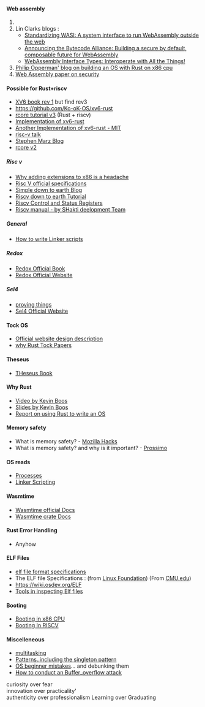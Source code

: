 #### Web assembly 
1. 
2. Lin Clarks blogs :
   - [Standardizing WASI: A system interface to run WebAssembly outside the web](https://hacks.mozilla.org/2019/03/standardizing-wasi-a-webassembly-system-interface/)
   - [Announcing the Bytecode Alliance: Building a secure by default, composable future for WebAssembly](https://hacks.mozilla.org/2019/11/announcing-the-bytecode-alliance/)
   - [WebAssembly Interface Types: Interoperate with All the Things!](https://hacks.mozilla.org/2019/08/webassembly-interface-types/)
3. [Philip Opperman' blog on building an OS with Rust on x86 cpu](https://os.phil-opp.com/)
4. [Web Assembly paper on security](https://www.usenix.org/system/files/sec20-lehmann.pdf)





#### Possible for Rust+riscv
- [XV6 book rev 1](https://pdos.csail.mit.edu/6.828/2020/xv6/book-riscv-rev1.pdf) but find rev3
- https://github.com/Ko-oK-OS/xv6-rust
- [rcore tutorial v3](http://rcore-os.cn/rCore-Tutorial-Book-v3/index.html) (Rust + riscv)
- [Implementation of xv6-rust](https://github.com/Jaic1/xv6-riscv-rust)
- [Another Implementation of xv6-rust - MIT ](https://github.com/mit-pdos/xv6-riscv)
- [risc-v talk](https://www.infoq.com/presentations/risc-v-future/)
- [Stephen Marz Blog](http://osblog.stephenmarz.com/index.html)
- [rcore v2](http://rcore-os.cn/rCore_tutorial_doc/)

##### Risc v
- [Why adding extensions to x86 is a headache](https://www.anandtech.com/show/3593)
- [Risc V official specifications](https://riscv.org/technical/specifications/)
- [Simple down to earth Blog](https://danielmangum.com/categories/risc-v-bytes/)
- [Riscv down to earth Tutorial](https://smist08.wordpress.com/2019/09/06/introducing-risc-v/)
- [Riscv Control and Status Registers](https://book.rvemu.app/hardware-components/03-csrs.html)
- [Riscv manual - by SHakti deelopment Team](https://shakti.org.in/docs/risc-v-asm-manual.pdf)

##### General
- [How to write Linker scripts](https://sourceware.org/binutils/docs/ld/Scripts.html)

##### Redox
- [Redox Official Book](https://doc.redox-os.org/book/ch00-00-introduction.html) 
- [Redox Official Website](https://www.redox-os.org/)


##### Sel4
- [proving things](https://twanvl.nl/blog/agda/sorting)
- [Sel4 Official Website](https://sel4.systems/)

#### Tock OS
- [Official website design description](https://www.tockos.org/documentation/design)
- [why Rust Tock Papers](http://www.amitlevy.com/papers/tock-plos2015.pdf)

#### Theseus
- [THeseus Book](https://www.theseus-os.com/Theseus/book/index.html)

#### Why Rust
- [Video by Kevin Boos](https://youtu.be/mmJiwscpB4o)
- [Slides by Kevin Boos](https://docs.google.com/presentation/d/e/2PACX-1vQYomAnfTNucuCqYgNkPaxpIdrhPxil9Qzle_6-xd7TYfdEBlgML0B3vztdNC2odwc25dLzW3XsithZ/pub?start=false&loop=false)
- [Report on using Rust to write an OS](https://scialex.github.io/reenix.pdf)

#### Memory safety
- What is memory safety? - [Mozilla Hacks](https://hacks.mozilla.org/2019/01/fearless-security-memory-safety/)
- What is memory safety? and why is it important? - [Prossimo](https://www.memorysafety.org/docs/memory-safety/#fn:1)


#### OS reads
- [Processes](https://web.eecs.utk.edu/~smarz1/courses/cosc361/notes/processes/)
- [Linker Scripting](http://bravegnu.org/gnu-eprog/lds.html)

#### Wasmtime
- [Wasmtime official Docs](https://docs.wasmtime.dev/introduction.html)
- [Wasmtime crate Docs](https://docs.rs/wasmtime/latest/wasmtime/)

#### Rust Error Handling
- Anyhow

#### ELF Files
- [elf file format specifications](https://osblog.stephenmarz.com/files/elf.pdf)
- The ELF file Specifications : (from [Linux Foundation](https://refspecs.linuxfoundation.org/elf/elf.pdf)) (From [CMU.edu](https://www.cs.cmu.edu/afs/cs/academic/class/15213-f00/docs/elf.pdf))
- https://wiki.osdev.org/ELF
- [Tools in inspecting Elf files](https://linuxhint.com/understanding_elf_file_format/)

#### Booting
- [Booting in x86 CPU](https://os.phil-opp.com/minimal-rust-kernel/#the-boot-process)
- [Booting In RISCV](https://osblog.stephenmarz.com/ch1.html)

#### Miscelleneous
- [multitasking](https://os.phil-opp.com/async-await/)
- [Patterns..including the singleton pattern](https://refactoring.guru/design-patterns)
- [OS beginner mistakes](https://wiki.osdev.org/Beginner_Mistakes#Is_there_a_tutorial_on....3F)... and debunking them
- [How to conduct an Buffer_overflow attack](https://samsclass.info/127/proj/p3-lbuf1.htm)


curiosity over fear  
innovation over practicality'  
authenticity over professionalism 
Learning over Graduating